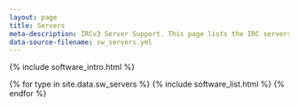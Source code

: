 ```yaml
---
layout: page
title: Servers
meta-description: IRCv3 Server Support. This page lists the IRC servers compatible with and supporting IRCv3 features.
data-source-filename: sw_servers.yml
---
```

{% include software_intro.html %}

{% for type in site.data.sw_servers %}
{% include software_list.html %}
{% endfor %}
